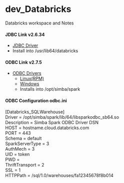 # dev_Databricks
Databricks workspace and Notes

#### JDBC Link v2.6.34
- [JDBC Driver](https://databricks-bi-artifacts.s3.us-east-2.amazonaws.com/simbaspark-drivers/jdbc/2.6.34/DatabricksJDBC42-2.6.34.1058.zip) <br/>
- Install into /usr/lib64/databricks <br/>
  
#### ODBC Link v2.7.5
- [ODBC Drivers](https://www.databricks.com/spark/odbc-drivers-download) <br/>
  - [Linux(RPM)](https://databricks-bi-artifacts.s3.us-east-2.amazonaws.com/simbaspark-drivers/odbc/2.7.5/SimbaSparkODBC-2.7.5.1012-LinuxRPM-64bit.zip) <br/>
  - [Windows](https://databricks-bi-artifacts.s3.us-east-2.amazonaws.com/simbaspark-drivers/odbc/2.7.5/SimbaSparkODBC-2.7.5.1012-Windows-64bit.zip) <br/>
  - Installs into /opt/simba/spark <br/>

#### ODBC Configuration odbc.ini <br/>
[Databricks_SQLWarehouse] <br/>
Driver          = /opt/simba/spark/lib/64/libsparkodbc_sb64.so <br/>
Description     = Simba Spark ODBC Driver DSN <br/>
HOST            = hostname.cloud.databricks.com <br/>
PORT            = 443 <br/>
Schema          = default <br/>
SparkServerType = 3 <br/>
AuthMech        = 3 <br/>
UID             = token <br/>
PWD             = <personal-access-token> <br/>
ThriftTransport = 2 <br/>
SSL             = 1 <br/>
HTTPPath        = /sql/1.0/warehouses/fa12345678f8b014 <br/>
